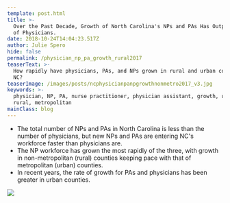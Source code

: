 ```yaml
---
template: post.html
title: >-
  Over the Past Decade, Growth of North Carolina's NPs and PAs Has Outpaced That
  of Physicians.
date: 2018-10-24T14:04:23.517Z
author: Julie Spero
hide: false
permalink: /physician_np_pa_growth_rural2017
teaserText: >-
  How rapidly have physicians, PAs, and NPs grown in rural and urban counties in
  NC?
teaserImage: /images/posts/ncphysicianpanpgrowthnonmetro2017_v3.jpg
keywords: >-
  physician, NP, PA, nurse practitioner, physician assistant, growth, urban,
  rural, metropolitan
mainClass: blog
---
```

* The total number of NPs and PAs in North Carolina is less than the number of physicians, but new NPs and PAs are entering NC's workforce faster than physicians are.
* The NP workforce has grown the most rapidly of the three, with growth in non-metropolitan (rural) counties keeping pace with that of metropolitan (urban) counties.
* In recent years, the rate of growth for PAs and physicians has been greater in urban counties.

![](/images/posts/ncphysicianpanpgrowthnonmetro2017_v3.jpg)
